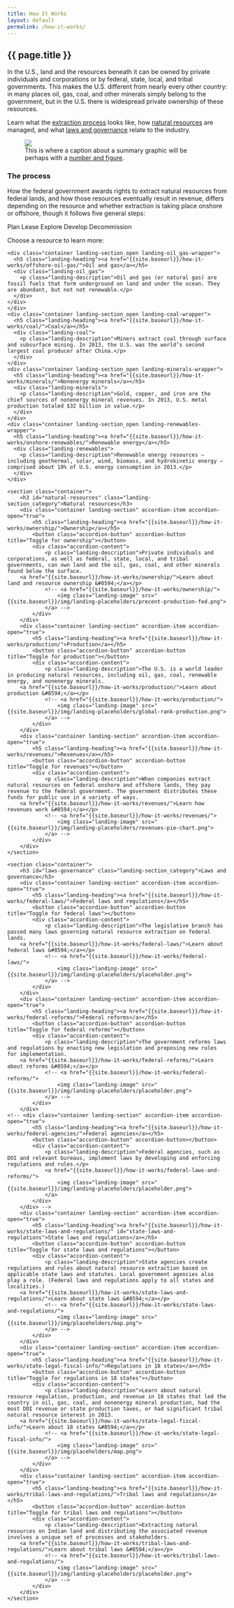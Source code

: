 ```yaml
---
title: How It Works
layout: default
permalink: /how-it-works/
---
```


<section class="slab-delta">
  <div class="container-outer landing-section_top">
    <div class="container-left-8 hero-left">
      <h1>{{ page.title }}</h1>
      <p class="hero-description">In the U.S., land and the resources beneath it can be owned by private individuals and corporations or by federal, state, local, and tribal governments. This makes the U.S. different from nearly every other country: in many places oil, gas, coal, and other minerals simply belong to the government, but in the U.S. there is widespread private ownership of these resources.</p>
      <p class="hero-description">Learn what the <a href="#process">extraction process</a> looks like, how <a href="#natural-resources">natural resources</a> are managed, and what <a href="#laws-governance">laws and governance</a> relate to the industry.</p>
    </div>
    <div class="container-right-4 hero-right">
      <div class="hero-right_square">
        <figure>
          <img class="hero-right_image" src="{{ site.baseurl }}/img/landing-placeholders/placeholder.png"/>
          <figcaption class="hero-right_caption">This is where a caption about a summary graphic will be perhaps with a <a href="#" class="link-alpha">number and figure</a>.</figcaption>
        </figure>
      </div>
    </div>
  </div>
</section>

<section accordion class="container-outer landing-wrapper">
  <section class="container">
    <h3 id="process" class="landing-section_category">The process</h3>
    <div class="container landing-section_open overview">
      <p>How the federal government awards rights to extract natural resources from federal lands, and how those resources eventually result in revenue, differs depending on the resource and whether extraction is taking place onshore or offshore, though it follows five general steps:</p>
      <p class="para-lg landing-steps">
        <span>Plan <icon class="icon-chevron-lg"></icon></span>
        <span>Lease <icon class="icon-chevron-lg"></icon></span>
        <span>Explore <icon class="icon-chevron-lg"></icon></span>
        <span>Develop <icon class="icon-chevron-lg"></icon></span>
        <span>Decommission</span>
      </p>
      <p>Choose a resource to learn more:</p>
    </div>

    <div class="container landing-section_open landing-oil_gas-wrapper">
      <h5 class="landing-heading"><a href="{{site.baseurl}}/how-it-works/offshore-oil-gas/">Oil and gas</a></h5>
      <div class="landing-oil_gas">
        <p class="landing-description">Oil and gas (or natural gas) are fossil fuels that form underground on land and under the ocean. They are abundant, but not not renewable.</p>
      </div>
    </div>
    </div>
    <div class="container landing-section_open landing-coal-wrapper">
      <h5 class="landing-heading"><a href="{{site.baseurl}}/how-it-works/coal/">Coal</a></h5>
      <div class="landing-coal">
        <p class="landing-description">Miners extract coal through surface and subsurface mining. In 2013, the U.S. was the world’s second largest coal producer after China.</p>
      </div>
    </div>
    <div class="container landing-section_open landing-minerals-wrapper">
      <h5 class="landing-heading"><a href="{{site.baseurl}}/how-it-works/minerals/">Nonenergy minerals</a></h5>
      <div class="landing-minerals">
        <p class="landing-description">Gold, copper, and iron are the chief sources of nonenergy mineral revenues. In 2013, U.S. metal production totaled $32 billion in value.</p>
      </div>
    </div>
    <div class="container landing-section_open landing-renewables-wrapper">
      <h5 class="landing-heading"><a href="{{site.baseurl}}/how-it-works/onshore-renewables/">Renewable energy</a></h5>
      <div class="landing-renewables">
        <p class="landing-description">Renewable energy resources — including geothermal, solar, wind, biomass, and hydrokinetic energy — comprised about 10% of U.S. energy consumption in 2013.</p>
      </div>
    </div>
  </section>

	<section class="container">
		<h3 id="natural-resources" class="landing-section_category">Natural resources</h3>
		<div class="container landing-section" accordion-item accordion-open="true">
			<h5 class="landing-heading"><a href="{{site.baseurl}}/how-it-works/ownership/">Ownership</a></h5>
			<button class="accordion-button" accordion-button title="Toggle for ownership"></button>
			<div class="accordion-content">
				<p class="landing-description">Private individuals and corporations, as well as federal, state, local, and tribal governments, can own land and the oil, gas, coal, and other minerals found below the surface.
        <a href="{{site.baseurl}}/how-it-works/ownership/">Learn about land and resource ownership &#8594;</a></p>
				<!-- <a href="{{site.baseurl}}/how-it-works/ownership/">
					<img class="landing-image" src="{{site.baseurl}}/img/landing-placeholders/precent-production-fed.png">
				</a> -->
			</div>
		</div>
		<div class="container landing-section" accordion-item accordion-open="true">
			<h5 class="landing-heading"><a href="{{site.baseurl}}/how-it-works/production/">Production</a></h5>
			<button class="accordion-button" accordion-button title="Toggle for production"></button>
			<div class="accordion-content">
				<p class="landing-description">The U.S. is a world leader in producing natural resources, including oil, gas, coal, renewable energy, and nonenergy minerals.
        <a href="{{site.baseurl}}/how-it-works/production/">Learn about production &#8594;</a></p>
				<!-- <a href="{{site.baseurl}}/how-it-works/production/">
					<img class="landing-image" src="{{site.baseurl}}/img/landing-placeholders/global-rank-production.png">
				</a> -->
			</div>
		</div>
		<div class="container landing-section" accordion-item accordion-open="true">
			<h5 class="landing-heading"><a href="{{site.baseurl}}/how-it-works/revenues/">Revenues</a></h5>
			<button class="accordion-button" accordion-button title="Toggle for revenues"></button>
			<div class="accordion-content">
				<p class="landing-description">When companies extract natural resources on federal onshore and offshore lands, they pay revenue to the federal government. The government distributes these funds for public use in a variety of ways.
        <a href="{{site.baseurl}}/how-it-works/revenues/">Learn how revenues work &#8594;</a></p>
				<!-- <a href="{{site.baseurl}}/how-it-works/revenues/">
					<img class="landing-image" src="{{site.baseurl}}/img/landing-placeholders/revenues-pie-chart.png">
				</a> -->
			</div>
		</div>
	</section>

	<section class="container">
		<h3 id="laws-governance" class="landing-section_category">Laws and governance</h3>
		<div class="container landing-section" accordion-item accordion-open="true">
			<h5 class="landing-heading"><a href="{{site.baseurl}}/how-it-works/federal-laws/">Federal laws and regulations</a></h5>
			<button class="accordion-button" accordion-button title="Toggle for federal laws"></button>
			<div class="accordion-content">
				<p class="landing-description">The legislative branch has passed many laws governing natural resource extraction on federal lands.
        <a href="{{site.baseurl}}/how-it-works/federal-laws/">Learn about federal laws &#8594;</a></p>
				<!-- <a href="{{site.baseurl}}/how-it-works/federal-laws/">
					<img class="landing-image" src="{{site.baseurl}}/img/landing-placeholders/placeholder.png">
				</a> -->
			</div>
		</div>
		<div class="container landing-section" accordion-item accordion-open="true">
			<h5 class="landing-heading"><a href="{{site.baseurl}}/how-it-works/federal-reforms/">Federal reforms</a></h5>
			<button class="accordion-button" accordion-button title="Toggle for federal reforms"></button>
			<div class="accordion-content">
				<p class="landing-description">The government reforms laws and regulations by enacting new legislation and proposing new rules for implementation.
        <a href="{{site.baseurl}}/how-it-works/federal-reforms/">Learn about reforms &#8594;</a></p>
				<!-- <a href="{{site.baseurl}}/how-it-works/federal-reforms/">
					<img class="landing-image" src="{{site.baseurl}}/img/landing-placeholders/placeholder.png">
				</a> -->
			</div>
		</div>
    <!-- <div class="container landing-section" accordion-item accordion-open="true">
			<h5 class="landing-heading"><a href="{{site.baseurl}}/how-it-works/federal-agencies/">Federal agencies</a></h5>
			<button class="accordion-button" accordion-button></button>
			<div class="accordion-content">
				<p class="landing-description">Federal agencies, such as DOI and relevant bureaus, implement laws by developing and enforcing regulations and rules.</p>
				<a href="{{site.baseurl}}/how-it-works/federal-laws-and-reforms/">
					<img class="landing-image" src="{{site.baseurl}}/img/landing-placeholders/placeholder.png">
				</a>
			</div>
		</div> -->
		<div class="container landing-section" accordion-item accordion-open="true">
			<h5 class="landing-heading"><a href="{{site.baseurl}}/how-it-works/state-laws-and-regulations/" id="state-laws-and-regulations">State laws and regulations</a></h5>
			<button class="accordion-button" accordion-button title="Toggle for state laws and regulations"></button>
			<div class="accordion-content">
				<p class="landing-description">State agencies create regulations and rules about natural resource extraction based on applicable state laws and statutes. Local government agencies also play a role. (Federal laws and regulations apply to all states and localities.)
        <a href="{{site.baseurl}}/how-it-works/state-laws-and-regulations/">Learn about state laws &#8594;</a></p>
				<!-- <a href="{{site.baseurl}}/how-it-works/state-laws-and-regulations/">
					<img class="landing-image" src="{{site.baseurl}}/img/placeholders/map.png">
				</a> -->
			</div>
		</div>
		<div class="container landing-section" accordion-item accordion-open="true">
			<h5 class="landing-heading"><a href="{{site.baseurl}}/how-it-works/state-legal-fiscal-info/">Regulations in 18 states</a></h5>
			<button class="accordion-button" accordion-button title="Toggle for regulations in 18 states"></button>
			<div class="accordion-content">
				<p class="landing-description">Learn about natural resource regulation, production, and revenue in 18 states that led the country in oil, gas, coal, and nonenergy mineral production, had the most DOI revenue or state production taxes, or had significant tribal natural resource interest in 2013.
        <a href="{{site.baseurl}}/how-it-works/state-legal-fiscal-info/">Learn about 18 states &#8594;</a></p>
				<!-- <a href="{{site.baseurl}}/how-it-works/state-legal-fiscal-info/">
					<img class="landing-image" src="{{site.baseurl}}/img/placeholders/map.png">
				</a> -->
			</div>
		</div>
		<div class="container landing-section" accordion-item accordion-open="true">
			<h5 class="landing-heading"><a href="{{site.baseurl}}/how-it-works/tribal-laws-and-regulations/">Tribal laws and regulations</a></h5>
			<button class="accordion-button" accordion-button title="Toggle for tribal laws and regulations"></button>
			<div class="accordion-content">
				<p class="landing-description">Extracting natural resources on Indian land and distributing the associated revenue involves a unique set of processes and stakeholders.
        <a href="{{site.baseurl}}/how-it-works/tribal-laws-and-regulations/">Learn about tribal laws &#8594;</a></p>
				<!-- <a href="{{site.baseurl}}/how-it-works/tribal-laws-and-regulations/">
					<img class="landing-image" src="{{site.baseurl}}/img/landing-placeholders/placeholder.png">
				</a> -->
			</div>
		</div>
	</section>
</section>

<!-- Accordion -->
<script src="{{ site.baseurl }}/js/components/accordion.js"></script>

